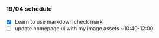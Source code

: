 
### 19/04 schedule
- [X] Learn to use markdown check mark
- [ ] update homepage ui with my image assets ~10:40-12:00
